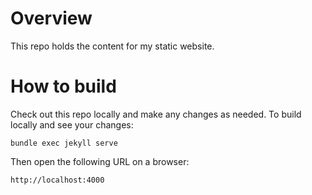 # Overview

This repo holds the content for my static website. 

# How to build

Check out this repo locally and make any changes as needed. To build locally and see your changes:

```
bundle exec jekyll serve

```

Then open the following URL on a browser:

```
http://localhost:4000
```
